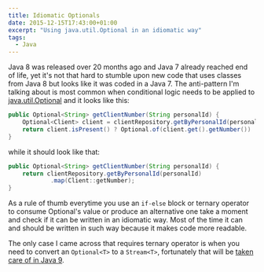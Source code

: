 ```yaml
---
title: Idiomatic Optionals
date: 2015-12-15T17:43:00+01:00
excerpt: "Using java.util.Optional in an idiomatic way"
tags:
  - Java
---
```


Java 8 was released over 20 months ago and Java 7 already reached end of life, yet it's not that hard to stumble upon new code that uses classes from Java 8 but looks like it was coded in a Java 7.
The anti-pattern I'm talking about is most common when conditional logic needs to be applied to [java.util.Optional](https://docs.oracle.com/javase/8/docs/api/java/util/Optional.html) and it looks like this:

```java
public Optional<String> getClientNumber(String personalId) {
    Optional<Client> client = clientRepository.getByPersonalId(personalId);
    return client.isPresent() ? Optional.of(client.get().getNumber()) : Optional.empty();
}
```

while it should look like that:

```java
public Optional<String> getClientNumber(String personalId) {
    return clientRepository.getByPersonalId(personalId)
            .map(Client::getNumber);
}
```

As a rule of thumb everytime you use an `if-else` block or ternary operator to consume Optional's value or produce an alternative one take a moment and check if it can be written in an idiomatic way.
Most of the time it can and should be written in such way because it makes code more readable.

The only case I came across that requires ternary operator is when you need to convert an `Optional<T>` to a `Stream<T>`, fortunately that will be [taken care of in Java 9](https://bugs.openjdk.java.net/browse/JDK-8050820).

